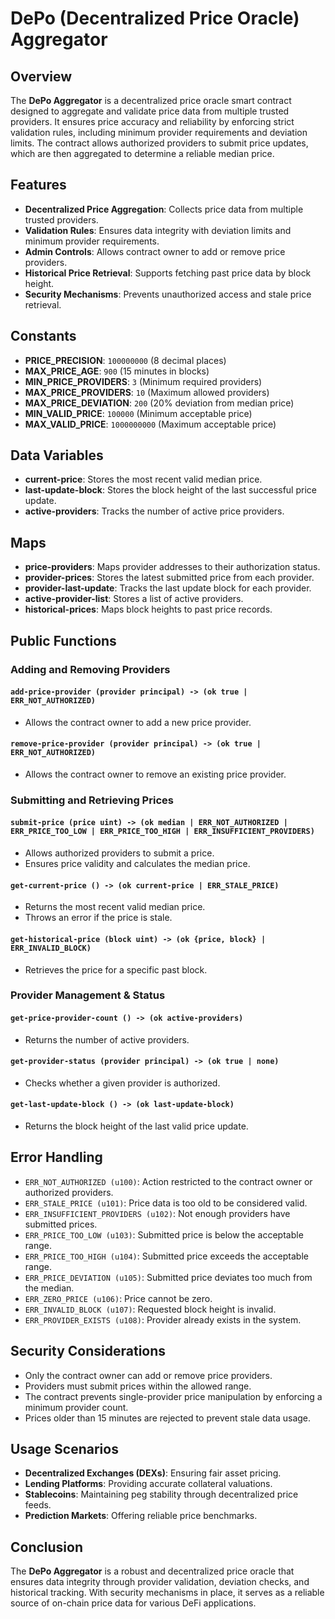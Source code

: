 # DePo (Decentralized Price Oracle) Aggregator

## Overview
The **DePo Aggregator** is a decentralized price oracle smart contract designed to aggregate and validate price data from multiple trusted providers. It ensures price accuracy and reliability by enforcing strict validation rules, including minimum provider requirements and deviation limits. The contract allows authorized providers to submit price updates, which are then aggregated to determine a reliable median price.

## Features
- **Decentralized Price Aggregation**: Collects price data from multiple trusted providers.
- **Validation Rules**: Ensures data integrity with deviation limits and minimum provider requirements.
- **Admin Controls**: Allows contract owner to add or remove price providers.
- **Historical Price Retrieval**: Supports fetching past price data by block height.
- **Security Mechanisms**: Prevents unauthorized access and stale price retrieval.

## Constants
- **PRICE_PRECISION**: `100000000` (8 decimal places)
- **MAX_PRICE_AGE**: `900` (15 minutes in blocks)
- **MIN_PRICE_PROVIDERS**: `3` (Minimum required providers)
- **MAX_PRICE_PROVIDERS**: `10` (Maximum allowed providers)
- **MAX_PRICE_DEVIATION**: `200` (20% deviation from median price)
- **MIN_VALID_PRICE**: `100000` (Minimum acceptable price)
- **MAX_VALID_PRICE**: `1000000000` (Maximum acceptable price)

## Data Variables
- **current-price**: Stores the most recent valid median price.
- **last-update-block**: Stores the block height of the last successful price update.
- **active-providers**: Tracks the number of active price providers.

## Maps
- **price-providers**: Maps provider addresses to their authorization status.
- **provider-prices**: Stores the latest submitted price from each provider.
- **provider-last-update**: Tracks the last update block for each provider.
- **active-provider-list**: Stores a list of active providers.
- **historical-prices**: Maps block heights to past price records.

## Public Functions
### **Adding and Removing Providers**
#### `add-price-provider (provider principal) -> (ok true | ERR_NOT_AUTHORIZED)`
- Allows the contract owner to add a new price provider.

#### `remove-price-provider (provider principal) -> (ok true | ERR_NOT_AUTHORIZED)`
- Allows the contract owner to remove an existing price provider.

### **Submitting and Retrieving Prices**
#### `submit-price (price uint) -> (ok median | ERR_NOT_AUTHORIZED | ERR_PRICE_TOO_LOW | ERR_PRICE_TOO_HIGH | ERR_INSUFFICIENT_PROVIDERS)`
- Allows authorized providers to submit a price.
- Ensures price validity and calculates the median price.

#### `get-current-price () -> (ok current-price | ERR_STALE_PRICE)`
- Returns the most recent valid median price.
- Throws an error if the price is stale.

#### `get-historical-price (block uint) -> (ok {price, block} | ERR_INVALID_BLOCK)`
- Retrieves the price for a specific past block.

### **Provider Management & Status**
#### `get-price-provider-count () -> (ok active-providers)`
- Returns the number of active providers.

#### `get-provider-status (provider principal) -> (ok true | none)`
- Checks whether a given provider is authorized.

#### `get-last-update-block () -> (ok last-update-block)`
- Returns the block height of the last valid price update.

## Error Handling
- `ERR_NOT_AUTHORIZED (u100)`: Action restricted to the contract owner or authorized providers.
- `ERR_STALE_PRICE (u101)`: Price data is too old to be considered valid.
- `ERR_INSUFFICIENT_PROVIDERS (u102)`: Not enough providers have submitted prices.
- `ERR_PRICE_TOO_LOW (u103)`: Submitted price is below the acceptable range.
- `ERR_PRICE_TOO_HIGH (u104)`: Submitted price exceeds the acceptable range.
- `ERR_PRICE_DEVIATION (u105)`: Submitted price deviates too much from the median.
- `ERR_ZERO_PRICE (u106)`: Price cannot be zero.
- `ERR_INVALID_BLOCK (u107)`: Requested block height is invalid.
- `ERR_PROVIDER_EXISTS (u108)`: Provider already exists in the system.

## Security Considerations
- Only the contract owner can add or remove price providers.
- Providers must submit prices within the allowed range.
- The contract prevents single-provider price manipulation by enforcing a minimum provider count.
- Prices older than 15 minutes are rejected to prevent stale data usage.

## Usage Scenarios
- **Decentralized Exchanges (DEXs)**: Ensuring fair asset pricing.
- **Lending Platforms**: Providing accurate collateral valuations.
- **Stablecoins**: Maintaining peg stability through decentralized price feeds.
- **Prediction Markets**: Offering reliable price benchmarks.

## Conclusion
The **DePo Aggregator** is a robust and decentralized price oracle that ensures data integrity through provider validation, deviation checks, and historical tracking. With security mechanisms in place, it serves as a reliable source of on-chain price data for various DeFi applications.

